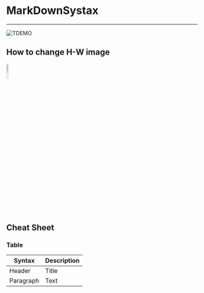 # MarkDownSystax
-------------------------------------------------------------

![TDEMO](Link)

## How to change H-W image 
<img src="https://imgur.com/QnTVbW3.png" width="10%" height="10%" alt="TDEMO">

## Cheat Sheet
### Table

| Syntax | Description |
| ----------- | ----------- |
| Header | Title |
| Paragraph | Text |
